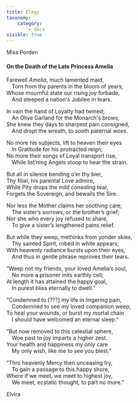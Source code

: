 ```yaml
---
title: Elegy
taxonomy:
    category:
        - docs
visible: true
---
```


<div class="author">Miss Porden</div>

#### On the Death of the Late Princess Amelia  
  
Farewell *Amelia*, much lamented maid,  
&emsp;Torn from thy parents in the bloom of years;  
Whose mournful state our rising joy forbade,  
&emsp;And steeped a nation's Jubilee in tears.  
  
In vain the hand of Loyalty had twined;  
&emsp;An Olive Garland for the Monarch's brows;  
She knew they days to sharpest pain consigned,  
&emsp;And dropt the wreath, to sooth paternal woes.  
  
No more his subjects, lift to heaven their eyes  
&emsp;In Gratitude for his protracted reign;  
No more their songs of Loyal transport rise,  
&emsp;While list’ning Angels stoop to hear the strain.  
  
But all in silence bending o’er thy bier,  
Thy filial, his parental Love admire,  
While Pity drops the mild consoling tear,  
Forgets the Sovereign, and bewails the Sire.  
  
Nor less the Mother claims her soothing care;  
&emsp;The sister’s sorrows, or the brother’s grief;  
Nor she who every joy refused to share,  
&emsp;To give a sister’s lengthened pains relief.  
  
But while they weep, methinks from yonder skies,  
&emsp;Thy sainted Spirit, robed in white appears;  
With heavenly radiance bursts upon their eyes,  
&emsp;And thus in gentle phrase reproves their tears.  
  
“Weep not my friends, your loved Amelia’s soul,  
&emsp;No more a prisoner inits earthly cell;  
At length it has attained the happy goal,  
&emsp;In purest bliss eternally to dwell.”  
  
“Condemned to <span data-tippy="Illegible" class="red">[???]</span> my life in lingering pain,  
&emsp;Condemned to see my loved companion weep,  
To heal your wounds, or burst my <span data-tippy="galling" class="green">mortal</span> chain  
&emsp;I should have welcomed an eternal sleep.”  
  
“But now removed to this celestial sphere,  
&emsp;Woe past to joy imparts a higher zest.  
Your health and happiness my only care  
&emsp;My only wish, like me to see you blest.”  
  
“Thro heavenly Mercy then unceasing try,  
&emsp;To gain a passage to this happy shore,  
Where if we meet, we meet to highest joy,  
&emsp;We meet, ecstatic thought, to part no more.”  
   
Elvira